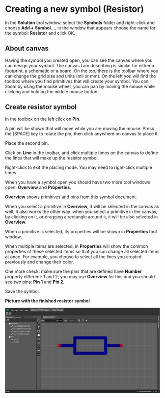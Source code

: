 # Creating a new symbol (Resistor)

In the **Solution** tool window, select the **Symbols** folder and right-click and choose **Add-> Symbol...**, in the window that appears choose the name for the symbol: **Resistor** and click OK.

## About canvas

Having the symbol you created open, you can see the canvas where you can design your symbol. The canvas I am describing is similar for either a footprint, a schematic or a board.
On the top, there is the toolbar where you can change the grid size and units (mil or mm). On the left you will find the toolbox where you find primitives that will create your symbol. You can zoom by using the mouse wheel, you can pan by moving the mouse while clicking and holding the middle mouse button.

## Create resistor symbol

In the toolbox on the left click on **Pin**. 

A pin will be shown that will move while you are moving the mouse. Press the [SPACE] key to rotate the pin, then click anywhere on canvas to place it.

Place the second pin. 

Click on **Line** in the toolbar, and click multiple times on the canvas to define the lines that will make up the resistor symbol.

Right-click to exit the placing mode. You may need to right-click multiple times.

When you have a symbol open you should have two more tool windows open: **Overview** and **Properties**.

**Overview** shows primitives and pins from this symbol document. 

When you select a primitive in **Overview**, it will be selected in the canvas as well; it also works the other way: when you select a primitive in the canvas, by clicking on it, or dragging a rectangle around it, it will be also selected in **Overview**. 

When a primitive is selected, its properties will be shown in **Properties** tool window.

When multiple items are selected, in **Properties** will show the common properties of these selected items so that you can change all selected items at once. For example, you choose to select all the lines you created previously and change their color.

One more check: make sure the pins that are defined have **Number** property different: 1 and 2; you may use **Overview** for this and you should see two pins: **Pin 1** and **Pin 2**.

Save the symbol.

**Picture with the finished resistor symbol**

![Tutorial Symbol Finished](images/tutorial-symbol-finished.png)